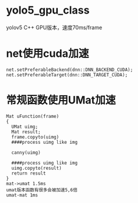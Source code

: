 # yolo5_gpu_class
yolov5 C++ GPU版本，速度70ms/frame

# net使用cuda加速
```
net.setPreferableBackend(dnn::DNN_BACKEND_CUDA);
net.setPreferableTarget(dnn::DNN_TARGET_CUDA);
```
# 常规函数使用UMat加速
```
Mat uFunction(frame)
{
  UMat uimg;
  Mat result;
  frame.copyto(uimg)
  ####process uimg like img
  
  canny(uimg)
  
  ####process uimg like img
  uimg.copyto(result)
  return result
}
mat->umat 1.5ms
umat版本函数有很多会被加速5,6倍
umat-mat 1ms
```
